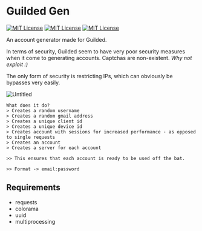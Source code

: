 # Guilded Gen
[![MIT License](https://img.shields.io/github/last-commit/akimbo7/GuildedGen?color=%23BCF8EC&style=flat-square)](https://github.com/akimbo7/GuildedGen)
[![MIT License](https://img.shields.io/github/repo-size/akimbo7/GuildedGen?color=%23AED9E0&style=flat-square)](https://github.com/akimbo7/GuildedGen)
[![MIT License](https://img.shields.io/github/v/release/akimbo7/GuildedGen?color=%239FA0C3&style=flat-square)](https://github.com/akimbo7/GuildedGen/releases)

An account generator made for Guilded.

In terms of security, Guilded seem to have very poor security measures when it come to generating accounts. Captchas are non-existent. *Why not exploit :)*

The only form of security is restricting IPs, which can obviously be bypasses very easily.

![Untitled](https://user-images.githubusercontent.com/100610867/156846238-922a1b1d-b70a-4b40-90e3-01f51e3c55f4.gif)

```
What does it do?
> Creates a random username
> Creates a random gmail address
> Creates a unique client id
> Creates a unique device id
> Creates account with sessions for increased performance - as opposed to single requests
> Creates an account
> Creates a server for each account

>> This ensures that each account is ready to be used off the bat.

>> Format -> email:password
```


## Requirements
- requests
- colorama
- uuid
- multiprocessing


